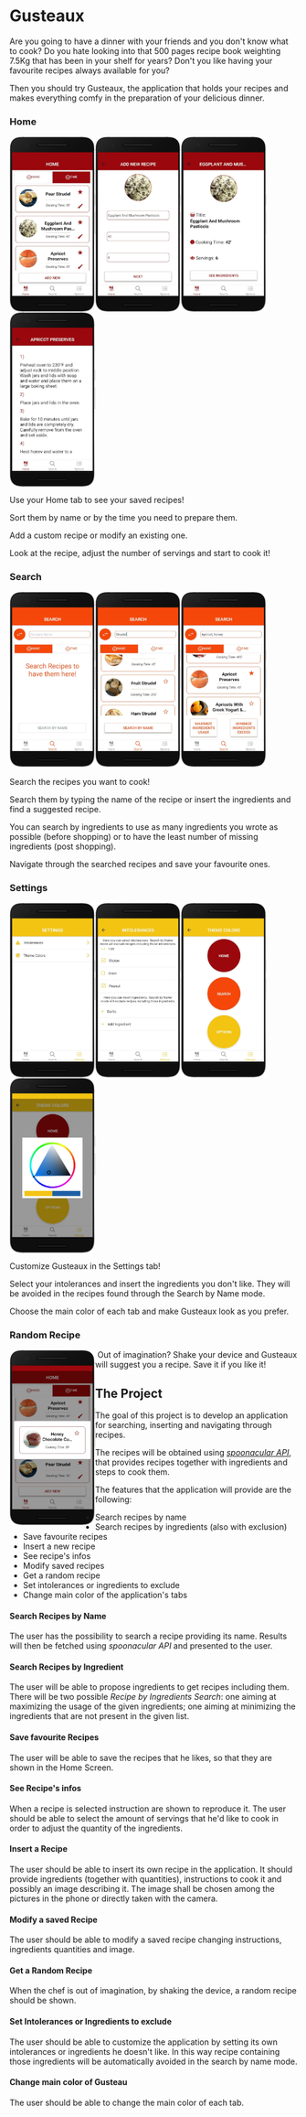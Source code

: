 # Gusteaux

Are you going to have a dinner with your friends and you don't know what to cook? Do you hate looking into that 500 pages recipe book weighting 7.5Kg that has been in your shelf for years? Don't you like having your favourite recipes always available for you?

Then you should try Gusteaux, the application that holds your recipes and makes everything comfy in the preparation of your delicious dinner. 

### Home

<img align='center' src=".\gusteauDocsUtils\homeScreen.png" width=150 /><img align='center' src="gusteauDocsUtils/modifyScreen.png" width=150 /><img align='center' src="gusteauDocsUtils/infoScreen.png" width=150 /><img align='center' src="gusteauDocsUtils/stepsScreen.png" width=150 />

Use your Home tab to see your saved recipes! 

Sort them by name or by the time you need to prepare them. 

Add a custom recipe or modify an existing one.

Look at the recipe, adjust the number of servings and start to cook it!

### Search

<img  src=".\gusteauDocsUtils\searchScreen.png" width=150 /><img src=".\gusteauDocsUtils\nameScreen.png" width=150 /><img src=".\gusteauDocsUtils\ingredientScreen.png" width=150 />

Search the recipes you want to cook!

Search them by typing the name of the recipe or insert the ingredients and find a suggested recipe. 

You can search by ingredients to use as many ingredients you wrote as possible (before shopping) or to have the least number of missing ingredients (post shopping).

Navigate through the searched recipes and save your favourite ones.

### Settings

<img align='center' src=".\gusteauDocsUtils\settingsScreen.png" width=150 /><img align='center' src=".\gusteauDocsUtils\intolerancesScreen.png" width=150 /><img align='center' src=".\gusteauDocsUtils\colorsScreen.png" width=150 /><img align='center' src=".\gusteauDocsUtils\colors2Screen.png" width=150 />

Customize Gusteaux in the Settings tab!

Select your intolerances and insert the ingredients you don't like. They will be avoided in the recipes found through the Search by Name mode.

Choose the main color of each tab and make Gusteaux look as you prefer.

### Random Recipe

<img align='left' src=".\gusteauDocsUtils\randomScreen.png" width=150 /> 



​							Out of imagination? Shake your device and Gusteaux will suggest you a recipe. 							Save it if you like it!







## The Project

The goal of this project is to develop an application for searching, inserting and navigating through recipes.

The recipes will be obtained using [*spoonacular API*](https://spoonacular.com/food-api/docs), that provides recipes together with ingredients and steps to cook them.

The features that the application will provide are the following:

- Search recipes by name
- Search recipes by ingredients (also with exclusion)
- Save favourite recipes
- Insert a new recipe
- See recipe's infos
- Modify saved recipes
- Get a random recipe
- Set intolerances or ingredients to exclude
- Change main color of the application's tabs

#### Search Recipes by Name

The user has the possibility to search a recipe providing its name. Results will then be fetched using *spoonacular API* and presented to the user. 

#### Search Recipes by Ingredient

The user will be able to propose ingredients to get recipes including them. There will be two possible *Recipe by Ingredients Search*: one aiming at maximizing the usage of the given ingredients; one aiming at minimizing the ingredients that are not present in the given list.

#### Save favourite Recipes

The user will be able to save the recipes that he likes, so that they are shown in the Home Screen. 

#### See Recipe's infos

When a recipe is selected instruction are shown to reproduce it. The user should be able to select the amount of servings that he'd like to cook in order to adjust the quantity of the ingredients.

#### Insert a Recipe

The user should be able to insert its own recipe in the application. It should provide ingredients (together with quantities), instructions to cook it and possibly an image describing it. The image shall be chosen among the pictures in the phone or directly taken with the camera.

#### Modify a saved Recipe

The user should be able to modify a saved recipe changing instructions, ingredients quantities and image.

#### Get a Random Recipe

When the chef is out of imagination, by shaking the device, a random recipe should be shown.

#### Set Intolerances or Ingredients to exclude

The user should be able to customize the application by setting its own intolerances or ingredients he doesn't like. In this way recipe containing those ingredients will be automatically avoided in the search by name mode.

#### Change main color of Gusteau

The user should be able to change the main color of each tab.